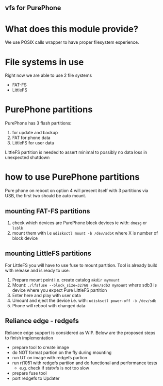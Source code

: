 vfs for PurePhone
-----------------

# What does this module provide?

We use POSIX calls wrapper to have proper filesystem experience.

# File systems in use

Right now we are able to use 2 file systems
- FAT-FS
- LittleFS

# PurePhone partitions

PurePhone has 3 flash partitions:
1. for update and backup
2. FAT for phone data
3. LittleFS for user data

LittleFS partition is needed to assert minimal to possibly no data loss in unexpected shutdown

# how to use PurePhone partitions

Pure phone on reboot on option 4 will present itself with 3 partitions via USB, the first two should be auto mount.

## mounting FAT-FS partitions

1. check which devices are PurePhone block devices ie with: `dmesg` or `lsblk`
2. mount them with i.e `udisksctl mount -b /dev/sdbX` where X is number of block device

## mounting LittleFS partitions

For LittleFS you will have to use fuse to mount partition. Tool is already build with release and is ready to use:
1. Prepare mount point i.e. create catalog `mkdir mymount`
2. Mount: `./lfsfuse --block_size=32768 /dev/sdb3 mymount` where sdb3 is device where you expect Pure LittleFS partition
3. Enter here and play with user data
4. Umount and eject the device i.e. with: `udisksctl power-off -b /dev/sdb`
5. Phone will reboot with changed data

## Reliance edge - redgefs

Reliance edge support is considered as WIP. Below are the proposed steps to finish implementation
* prepare tool to create image
* do NOT format partion on the fly during mounting
* run UT on image with redgefs partion 
* run rt1051 with redgefs partiion and do functional and performance tests
  * e.g. check if statvfs is not too slow
* prepare fuse tool
* port redgefs to Updater
